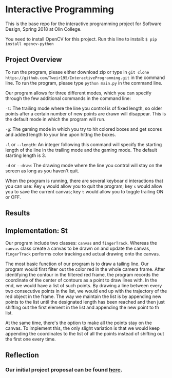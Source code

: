 # Interactive Programming
This is the base repo for the interactive programming project for Software Design, Spring 2018 at Olin College.

You need to install OpenCV for this project. Run this line to install: `$ pip install opencv-python`

## Project Overview

To run the program, please either download zip or type in `git clone https://github.com/Tweir195/InteractiveProgramming.git` in the command line. To run the program, please type `python main.py` in the command line.

Our program allows for three different modes, which you can specify through the few additional commands in the command line:

`-t`: The trailing mode where the line you control is of fixed length, so older points after a certain number of new points are drawn will disappear. This is the default mode in which the program will run.

`-g`: The gaming mode in which you try to hit colored boxes and get scores and added length to your line upon hittng the boxes.

`-l` or `--length`: An integer following this command will specify the starting length of the line in the trailing mode and the gaming mode. The default starting length is 3.

`-d` or `--draw`: The drawing mode where the line you control will stay on the screen as long as you haven't quit.

When the program is running, there are several keyboar d interactions that you can use: Key `q` would allow you to quit the program; key `s` would allow you to save the current canvas; key `t` would allow you to toggle trailing ON or OFF.

## Results


## Implementation: St
Our program include two classes: `canvas` and `fingerTrack`.  Whereas the `canvas` class create a canvas to be drawn on and update the canvas, `fingerTrack` performs color tracking and actual drawing onto the canvas.

The most basic function of our program is to draw a tailing line. Our program would first filter out the color red in the whole camera frame. After identifying the contour in the filtered red frame, the program records the coordinate of the center of contours as a point to draw lines with. In the end, we would have a list of such points. By drawing a line between every two consecutive points in the list, we would end up with the trajectory of the red object in the frame. The way we maintain the list is by appending new points to the list until the designated length has been reached and then just shifting out the first element in the list and appending the new point to th list.

At the same time, there's the option to make all the points stay on the canvas. To implement this, the only slight variation is that we would keep appending the coordinates to the list of all the points instead of shifting out the first one every time.

## Reflection



### Our initial project proposal can be found [here](https://github.com/QingmuDeng/InteractiveProgramming/blob/master/Project%20Proposal.md).
